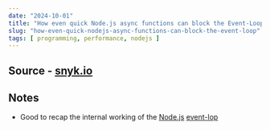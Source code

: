 ```yaml
---
date: "2024-10-01"
title: "How even quick Node.js async functions can block the Event-Loop"
slug: "how-even-quick-nodejs-async-functions-can-block-the-event-loop"
tags: [ programming, performance, nodejs ]
---
```




## Source - [snyk.io][1]

## Notes
* Good to recap the internal working of the [Node.js][2] [event-lop][3]



  [1]: https://snyk.io/blog/nodejs-how-even-quick-async-functions-can-block-the-event-loop-starve-io/
  [2]: https://nodejs.org/en/docs
  [3]: https://nodejs.org/en/docs/guides/dont-block-the-event-loop/
